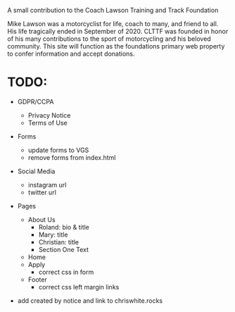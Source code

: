 A small contribution to the Coach Lawson Training and Track Foundation

Mike Lawson was a motorcyclist for life, coach to many, and friend to all. His life tragically ended in September of 2020. CLTTF was founded in honor of his many contributions to the sport of motorcycling and his beloved community. This site will function as the foundations primary web property to confer information and accept donations.

# TODO:

- GDPR/CCPA

  - Privacy Notice
  - Terms of Use

- Forms

  - update forms to VGS
  - remove forms from index.html

- Social Media

  - instagram url
  - twitter url

- Pages

  - About Us
    - Roland: bio & title
    - Mary: title
    - Christian: title
    - Section One Text
  - Home
  - Apply
    - correct css in form
  - Footer
    - correct css left margin links

- add created by notice and link to chriswhite.rocks
